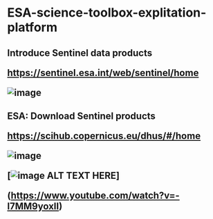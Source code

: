 # ESA-science-toolbox-explitation-platform

<h2> Introduce Sentinel data products
  
https://sentinel.esa.int/web/sentinel/home

![image](https://user-images.githubusercontent.com/45618275/50389128-d26b1a00-0760-11e9-95cb-22213e81ce61.png)

<h2>ESA: Download Sentinel products
  
https://scihub.copernicus.eu/dhus/#/home

![image](https://user-images.githubusercontent.com/45618275/50389079-e3675b80-075f-11e9-816e-3eb294a693a5.png)


[![image ALT TEXT HERE](https://www.youtube.com/watch?v=-l7MM9yoxII/0.jpg)]

(https://www.youtube.com/watch?v=-l7MM9yoxII)

